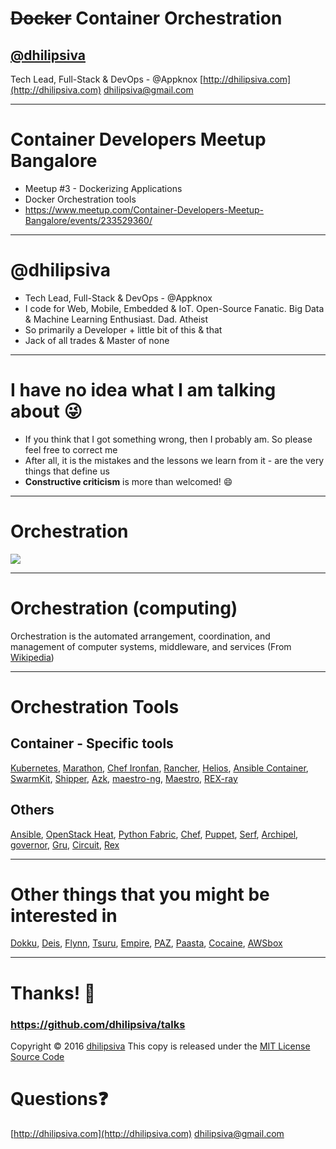 <!--
$theme: gaia
template: invert
-->

# ~~Docker~~ Container Orchestration
## [@dhilipsiva](https://github.com/dhilipsiva)
Tech Lead, Full-Stack & DevOps - @Appknox
[http://dhilipsiva.com](http://dhilipsiva.com)
dhilipsiva@gmail.com 

---

# Container Developers Meetup Bangalore
- Meetup #3 - Dockerizing Applications
- Docker Orchestration tools
- https://www.meetup.com/Container-Developers-Meetup-Bangalore/events/233529360/

---

# @dhilipsiva
- Tech Lead, Full-Stack & DevOps - @Appknox
- I code for Web, Mobile, Embedded & IoT. Open-Source Fanatic. Big Data & Machine Learning Enthusiast. Dad. Atheist
- So primarily a Developer + little bit of this & that
- Jack of all trades & Master of none

---

# I have no idea what I am talking about :stuck_out_tongue_winking_eye:
- If you think that I got something wrong, then I probably am. So please feel free to correct me
- After all, it is the mistakes and the lessons we learn from it - are the very things that define us
- **Constructive criticism** is more than welcomed! :smile:

---

# Orchestration
![](https://raw.githubusercontent.com/dhilipsiva/talks/master/assets/Orchestration.jpg)

---

# Orchestration (computing)
Orchestration is the automated arrangement, coordination, and management of computer systems, middleware, and services (From [Wikipedia](https://en.wikipedia.org/wiki/Orchestration_(computing)))

---

# Orchestration Tools

## Container - Specific tools
[Kubernetes](http://kubernetes.io/), [Marathon](https://mesosphere.github.io/marathon/), [Chef Ironfan](https://github.com/infochimps-labs/ironfan), [Rancher](http://rancher.com/), [Helios](https://github.com/spotify/helios), [Ansible Container](https://github.com/ansible/ansible-container), [SwarmKit](https://github.com/docker/swarmkit), [Shipper](https://github.com/mailgun/shipper), [Azk](http://www.azk.io/), [maestro-ng](https://github.com/signalfx/maestro-ng), [Maestro](https://github.com/toscanini/maestro), [REX-ray](https://github.com/emccode/rexray)

## Others
[Ansible](https://www.ansible.com/), [OpenStack Heat](https://wiki.openstack.org/wiki/Heat), [Python Fabric](http://www.fabfile.org/), [Chef](https://www.chef.io/), [Puppet](https://puppet.com/), [Serf](https://www.serf.io/), [Archipel](http://archipelproject.org/), [governor](https://github.com/compose/governor), [Gru](https://github.com/dnaeon/gru), [Circuit](https://github.com/gocircuit/circuit), [Rex](http://rexify.org/)

---

# Other things that you might be interested in
[Dokku](http://dokku.viewdocs.io/dokku/), [Deis](https://deis.com/), [Flynn](https://flynn.io/), [Tsuru](https://tsuru.io/), [Empire](https://github.com/remind101/empire), [PAZ](http://www.paz.sh/), [Paasta](https://github.com/Yelp/paasta), [Cocaine](https://github.com/cocaine/cocaine-core), [AWSbox](https://github.com/mozilla/awsbox)

---

# Thanks! :pray:

### https://github.com/dhilipsiva/talks

Copyright &copy; 2016 [dhilipsiva](https://github.com/dhilipsiva)
This copy is released under the [MIT License](https://github.com/dhilipsiva/talks/blob/master/LICENSE)
[Source Code](https://github.com/dhilipsiva/talks/blob/master/2016-09-24-%3CContainer-Developers-Meetup-Bangalore%3E-%3CDockerizing-Applications%3E-%3CDocker-Orchestration-Tools%3E.md)

# Questions:question:
[http://dhilipsiva.com](http://dhilipsiva.com)
dhilipsiva@gmail.com